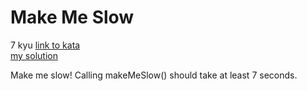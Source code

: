 # Make Me Slow
7 kyu
[link to kata](https://www.codewars.com/kata/57f59da8d3978bb31f000152/train/javascript)
<br>
[my solution](./kata.js)

Make me slow! Calling makeMeSlow() should take at least 7 seconds.